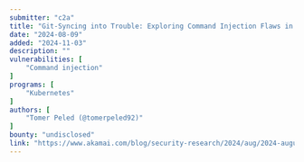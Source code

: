 ```yaml
---
submitter: "c2a"
title: "Git-Syncing into Trouble: Exploring Command Injection Flaws in Kubernetes"
date: "2024-08-09"
added: "2024-11-03"
description: ""
vulnerabilities: [
    "Command injection"
]
programs: [
    "Kubernetes"
]
authors: [
    "Tomer Peled (@tomerpeled92)"
]
bounty: "undisclosed"
link: "https://www.akamai.com/blog/security-research/2024/aug/2024-august-kubernetes-gitsync-command-injection-defcon"
---
```




